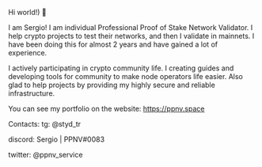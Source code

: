 Hi world!) 👋

I am Sergio! I am individual Professional Proof of Stake Network Validator.
I help crypto projects to test their networks, and then I validate in mainnets.
I have been doing this for almost 2 years and have gained a lot of experience.

I actively participating in crypto community life. I creating guides and developing tools for community to make node operators life easier. Also glad to help projects by providing my highly secure and reliable infrastructure.

You can see my portfolio on the website: https://ppnv.space

Contacts:
tg: @styd_tr

discord: Sergio | PPNV#0083

twitter: @ppnv_service


